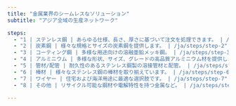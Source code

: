 ```yaml
---
title: "金属業界のシームレスなソリューション"
subtitle: "アジア全域の生産ネットワーク"

steps:
  - "1 | ステンレス鋼 | あらゆる仕様、長さ、厚さに基づいて注文を処理できます。 | /ja/steps/step-1"
  - "2 | 炭素鋼 | 様々な規格とサイズの炭素鋼を提供します。 | /ja/steps/step-2"
  - "3 | コーティング鋼 | 多様な用途向けの溶融亜鉛メッキ鋼。 | /ja/steps/step-3"
  - "4 | アルミニウム | 多様な形状、サイズ、グレードの高品質アルミニウム材を提供します。 | /ja/steps/step-4"
  - "5 | 管材/配管 | 耐久性のあるステンレス鋼製の溶接管材と配管。 | /ja/steps/step-5"
  - "6 | 棒材 | 様々なステンレス鋼の棒材を取り揃えています。 | /ja/steps/step-6"
  - "7 | ワイヤー | 住宅および海洋用途に最適な選択肢です。 | /ja/steps/step-7"
  - "8 | その他 | リサイクル可能な鋼材や電解特性を持つ金属など。 | /ja/steps/step-8"

---
```

